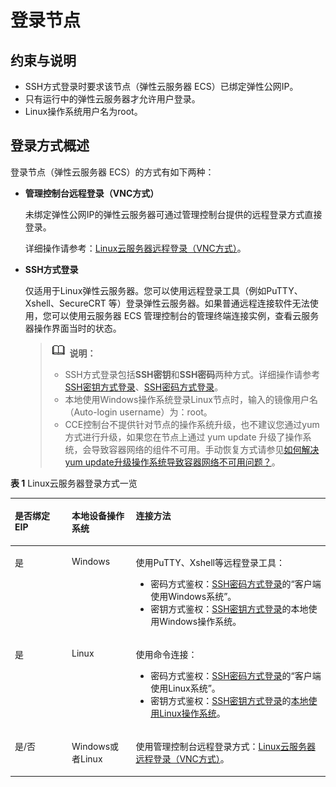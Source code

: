 # 登录节点<a name="cce_01_0185"></a>

## 约束与说明<a name="section1492661620507"></a>

-   SSH方式登录时要求该节点（弹性云服务器 ECS）已绑定弹性公网IP。
-   只有运行中的弹性云服务器才允许用户登录。
-   Linux操作系统用户名为root。

## 登录方式概述<a name="section1391822316511"></a>

登录节点（弹性云服务器 ECS）的方式有如下两种：

-   **管理控制台远程登录（VNC方式）**

    未绑定弹性公网IP的弹性云服务器可通过管理控制台提供的远程登录方式直接登录。

    详细操作请参考：[Linux云服务器远程登录（VNC方式）](https://support.huaweicloud.com/usermanual-ecs/ecs_03_0136.html)。

-   **SSH方式登录**

    仅适用于Linux弹性云服务器。您可以使用远程登录工具（例如PuTTY、Xshell、SecureCRT 等）登录弹性云服务器。如果普通远程连接软件无法使用，您可以使用云服务器 ECS 管理控制台的管理终端连接实例，查看云服务器操作界面当时的状态。

    >![](public_sys-resources/icon-note.gif) **说明：**   
    >-   SSH方式登录包括**SSH密钥**和**SSH密码**两种方式。详细操作请参考[SSH密钥方式登录](https://support.huaweicloud.com/usermanual-ecs/zh-cn_topic_0017955380.html)、[SSH密码方式登录](https://support.huaweicloud.com/usermanual-ecs/zh-cn_topic_0017955633.html)。  
    >-   本地使用Windows操作系统登录Linux节点时，输入的镜像用户名（Auto-login username）为：root。  
    >-   CCE控制台不提供针对节点的操作系统升级，也不建议您通过yum方式进行升级，如果您在节点上通过 yum update 升级了操作系统，会导致容器网络的组件不可用。手动恢复方式请参见[如何解决yum update升级操作系统导致容器网络不可用问题？](https://support.huaweicloud.com/cce_faq/cce_faq_00182.html)。  


**表 1**  Linux云服务器登录方式一览

<a name="table8204165071419"></a>
<table><thead align="left"><tr id="row192061050201414"><th class="cellrowborder" valign="top" width="18.061806180618063%" id="mcps1.2.4.1.1"><p id="p8206135011143"><a name="p8206135011143"></a><a name="p8206135011143"></a>是否绑定EIP</p>
</th>
<th class="cellrowborder" valign="top" width="20.312031203120313%" id="mcps1.2.4.1.2"><p id="p15206250101419"><a name="p15206250101419"></a><a name="p15206250101419"></a>本地设备操作系统</p>
</th>
<th class="cellrowborder" valign="top" width="61.626162616261624%" id="mcps1.2.4.1.3"><p id="p112061550171411"><a name="p112061550171411"></a><a name="p112061550171411"></a>连接方法</p>
</th>
</tr>
</thead>
<tbody><tr id="row2206125031417"><td class="cellrowborder" valign="top" width="18.061806180618063%" headers="mcps1.2.4.1.1 "><p id="p738113171515"><a name="p738113171515"></a><a name="p738113171515"></a>是</p>
</td>
<td class="cellrowborder" valign="top" width="20.312031203120313%" headers="mcps1.2.4.1.2 "><p id="p23827141513"><a name="p23827141513"></a><a name="p23827141513"></a>Windows</p>
</td>
<td class="cellrowborder" valign="top" width="61.626162616261624%" headers="mcps1.2.4.1.3 "><p id="p338221111510"><a name="p338221111510"></a><a name="p338221111510"></a>使用PuTTY、Xshell等远程登录工具：</p>
<a name="ul1838251121515"></a><a name="ul1838251121515"></a><ul id="ul1838251121515"><li>密码方式鉴权：<a href="https://support.huaweicloud.com/usermanual-ecs/zh-cn_topic_0017955633.html" target="_blank" rel="noopener noreferrer">SSH密码方式登录</a>的“客户端使用Windows系统”。</li><li>密钥方式鉴权：<a href="https://support.huaweicloud.com/usermanual-ecs/zh-cn_topic_0017955380.html" target="_blank" rel="noopener noreferrer">SSH密钥方式登录</a>的本地使用Windows操作系统。</li></ul>
</td>
</tr>
<tr id="row320725051416"><td class="cellrowborder" valign="top" width="18.061806180618063%" headers="mcps1.2.4.1.1 "><p id="p1638214118155"><a name="p1638214118155"></a><a name="p1638214118155"></a>是</p>
</td>
<td class="cellrowborder" valign="top" width="20.312031203120313%" headers="mcps1.2.4.1.2 "><p id="p1138261181513"><a name="p1138261181513"></a><a name="p1138261181513"></a>Linux</p>
</td>
<td class="cellrowborder" valign="top" width="61.626162616261624%" headers="mcps1.2.4.1.3 "><p id="p113834114153"><a name="p113834114153"></a><a name="p113834114153"></a>使用命令连接：</p>
<a name="ul1038319116153"></a><a name="ul1038319116153"></a><ul id="ul1038319116153"><li>密码方式鉴权：<a href="https://support.huaweicloud.com/usermanual-ecs/zh-cn_topic_0017955633.html" target="_blank" rel="noopener noreferrer">SSH密码方式登录</a>的“客户端使用Linux系统”。</li><li>密钥方式鉴权：<a href="https://support.huaweicloud.com/usermanual-ecs/zh-cn_topic_0017955380.html" target="_blank" rel="noopener noreferrer">SSH密钥方式登录</a>的<a href="https://support.huaweicloud.com/usermanual-ecs/zh-cn_topic_0017955380.html#ZH-CN_TOPIC_0017955380__section3666784111724" target="_blank" rel="noopener noreferrer">本地使用Linux操作系统</a>。</li></ul>
</td>
</tr>
<tr id="row0207145014149"><td class="cellrowborder" valign="top" width="18.061806180618063%" headers="mcps1.2.4.1.1 "><p id="p13383131101518"><a name="p13383131101518"></a><a name="p13383131101518"></a>是/否</p>
</td>
<td class="cellrowborder" valign="top" width="20.312031203120313%" headers="mcps1.2.4.1.2 "><p id="p5383813159"><a name="p5383813159"></a><a name="p5383813159"></a>Windows或者Linux</p>
</td>
<td class="cellrowborder" valign="top" width="61.626162616261624%" headers="mcps1.2.4.1.3 "><p id="p238317110159"><a name="p238317110159"></a><a name="p238317110159"></a>使用管理控制台远程登录方式：<a href="https://support.huaweicloud.com/usermanual-ecs/ecs_03_0136.html" target="_blank" rel="noopener noreferrer">Linux云服务器远程登录（VNC方式）</a>。</p>
</td>
</tr>
</tbody>
</table>

